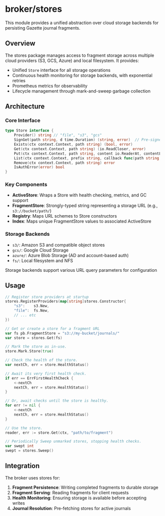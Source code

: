 # broker/stores

This module provides a unified abstraction over cloud storage backends for persisting Gazette journal fragments.

## Overview

The stores package manages access to fragment storage across multiple cloud providers (S3, GCS, Azure) and local filesystem. It provides:

- Unified `Store` interface for all storage operations
- Continuous health monitoring for storage backends, with exponential retries
- Prometheus metrics for observability
- Lifecycle management through mark-and-sweep garbage collection

## Architecture

### Core Interface

```go
type Store interface {
    Provider() string // "file", "s3", "gcs"
    SignGet(path string, d time.Duration) (string, error)  // Pre-signed URLs to BLOBs
    Exists(ctx context.Context, path string) (bool, error)
    Get(ctx context.Context, path string) (io.ReadCloser, error)
    Put(ctx context.Context, path string, content io.ReaderAt, contentLength int64, contentEncoding string) error
    List(ctx context.Context, prefix string, callback func(path string, modTime time.Time) error) error
    Remove(ctx context.Context, path string) error
    IsAuthError(error) bool
}
```

### Key Components

- **ActiveStore**: Wraps a Store with health checking, metrics, and GC support
- **FragmentStore**: Strongly-typed string representing a storage URL (e.g., `s3://bucket/path/`)
- **Registry**: Maps URL schemes to Store constructors
- **Index**: Maps unique FragmentStore values to associated ActiveStore

### Storage Backends

- `s3/`: Amazon S3 and compatible object stores
- `gcs/`: Google Cloud Storage
- `azure/`: Azure Blob Storage (AD and account-based auth)
- `fs/`: Local filesystem and NFS

Storage backends support various URL query parameters for configuration

## Usage

```go
// Register store providers at startup
stores.RegisterProviders(map[string]stores.Constructor{
    "s3":    s3.New,
    "file":  fs.New,
    // ... etc
})

// Get or create a store for a fragment URL
var fs pb.FragmentStore = "s3://my-bucket/journals/"
var store = stores.Get(fs)

// Mark the store as in-use.
store.Mark.Store(true)

// Check the health of the store.
var nextCh, err = store.HealthStatus()

// Await its very first health check.
if err == ErrFirstHealthCheck {
    <-nextCh
    nextCh, err = store.HealthStatus()
}

// Or, await checks until the store is healthy.
for err != nil {
    <-nextCh
    nextCh, err = store.HealthStatus()
}

// Use the store.
reader, err := store.Get(ctx, "path/to/fragment")

// Periodically Sweep unmarked stores, stopping health checks.
var swept int
swept = stores.Sweep()
```

## Integration

The broker uses stores for:

1. **Fragment Persistence**: Writing completed fragments to durable storage
2. **Fragment Serving**: Reading fragments for client requests
3. **Health Monitoring**: Ensuring storage is available before accepting writes
4. **Journal Resolution**: Pre-fetching stores for active journals
